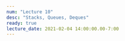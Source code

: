 ```yaml
---
num: "Lecture 10"
desc: "Stacks, Queues, Deques"
ready: true
lecture_date: 2021-02-04 14:00:00.00-7:00
---
```


